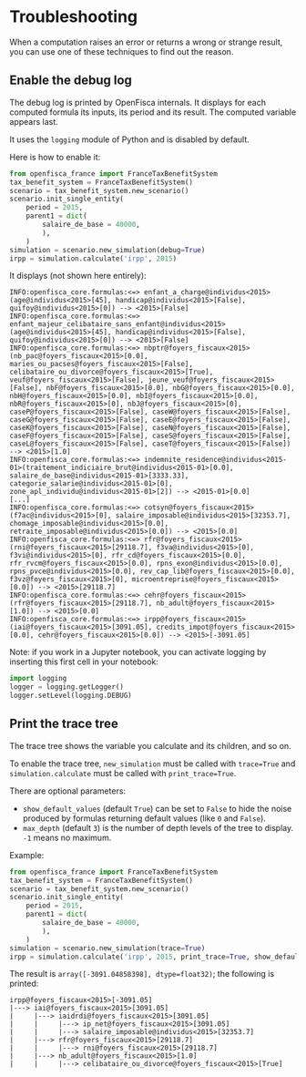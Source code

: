 # Troubleshooting

When a computation raises an error or returns a wrong or strange result, you can use one of these techniques to find out the reason.

## Enable the debug log
The debug log is printed by OpenFisca internals. It displays for each computed formula its inputs, its period and its result.
The computed variable appears last.

It uses the `logging` module of Python and is disabled by default.

Here is how to enable it:

```python
from openfisca_france import FranceTaxBenefitSystem
tax_benefit_system = FranceTaxBenefitSystem()
scenario = tax_benefit_system.new_scenario()
scenario.init_single_entity(
    period = 2015,
    parent1 = dict(
        salaire_de_base = 40000,
        ),
    )
simulation = scenario.new_simulation(debug=True)
irpp = simulation.calculate('irpp', 2015)
```

It displays (not shown here entirely):

```
INFO:openfisca_core.formulas:<=> enfant_a_charge@individus<2015>(age@individus<2015>[45], handicap@individus<2015>[False], quifoy@individus<2015>[0]) --> <2015>[False]
INFO:openfisca_core.formulas:<=> enfant_majeur_celibataire_sans_enfant@individus<2015>(age@individus<2015>[45], handicap@individus<2015>[False], quifoy@individus<2015>[0]) --> <2015>[False]
INFO:openfisca_core.formulas:<=> nbptr@foyers_fiscaux<2015>(nb_pac@foyers_fiscaux<2015>[0.0], maries_ou_pacses@foyers_fiscaux<2015>[False], celibataire_ou_divorce@foyers_fiscaux<2015>[True], veuf@foyers_fiscaux<2015>[False], jeune_veuf@foyers_fiscaux<2015>[False], nbF@foyers_fiscaux<2015>[0.0], nbG@foyers_fiscaux<2015>[0.0], nbH@foyers_fiscaux<2015>[0.0], nbI@foyers_fiscaux<2015>[0.0], nbR@foyers_fiscaux<2015>[0], nbJ@foyers_fiscaux<2015>[0], caseP@foyers_fiscaux<2015>[False], caseW@foyers_fiscaux<2015>[False], caseG@foyers_fiscaux<2015>[False], caseE@foyers_fiscaux<2015>[False], caseK@foyers_fiscaux<2015>[False], caseN@foyers_fiscaux<2015>[False], caseF@foyers_fiscaux<2015>[False], caseS@foyers_fiscaux<2015>[False], caseL@foyers_fiscaux<2015>[False], caseT@foyers_fiscaux<2015>[False]) --> <2015>[1.0]
INFO:openfisca_core.formulas:<=> indemnite_residence@individus<2015-01>(traitement_indiciaire_brut@individus<2015-01>[0.0], salaire_de_base@individus<2015-01>[3333.33], categorie_salarie@individus<2015-01>[0], zone_apl_individu@individus<2015-01>[2]) --> <2015-01>[0.0]
[...]
INFO:openfisca_core.formulas:<=> cotsyn@foyers_fiscaux<2015>(f7ac@individus<2015>[0], salaire_imposable@individus<2015>[32353.7], chomage_imposable@individus<2015>[0.0], retraite_imposable@individus<2015>[0.0]) --> <2015>[0.0]
INFO:openfisca_core.formulas:<=> rfr@foyers_fiscaux<2015>(rni@foyers_fiscaux<2015>[29118.7], f3va@individus<2015>[0], f3vi@individus<2015>[0], rfr_cd@foyers_fiscaux<2015>[0.0], rfr_rvcm@foyers_fiscaux<2015>[0.0], rpns_exon@individus<2015>[0.0], rpns_pvce@individus<2015>[0.0], rev_cap_lib@foyers_fiscaux<2015>[0.0], f3vz@foyers_fiscaux<2015>[0], microentreprise@foyers_fiscaux<2015>[0.0]) --> <2015>[29118.7]
INFO:openfisca_core.formulas:<=> cehr@foyers_fiscaux<2015>(rfr@foyers_fiscaux<2015>[29118.7], nb_adult@foyers_fiscaux<2015>[1.0]) --> <2015>[0.0]
INFO:openfisca_core.formulas:<=> irpp@foyers_fiscaux<2015>(iai@foyers_fiscaux<2015>[3091.05], credits_impot@foyers_fiscaux<2015>[0.0], cehr@foyers_fiscaux<2015>[0.0]) --> <2015>[-3091.05]
```

Note: if you work in a Jupyter notebook, you can activate logging by inserting this first cell in your notebook:

```python
import logging
logger = logging.getLogger()
logger.setLevel(logging.DEBUG)
```

## Print the trace tree
The trace tree shows the variable you calculate and its children, and so on.

To enable the trace tree, `new_simulation` must be called with `trace=True` and `simulation.calculate` must be called with `print_trace=True`.

There are optional parameters:
- `show_default_values` (default `True`) can be set to `False` to hide the noise produced by formulas returning default values (like `0` and `False`).
- `max_depth` (default `3`) is the number of depth levels of the tree to display. `-1` means no maximum.

Example:

```python
from openfisca_france import FranceTaxBenefitSystem
tax_benefit_system = FranceTaxBenefitSystem()
scenario = tax_benefit_system.new_scenario()
scenario.init_single_entity(
    period = 2015,
    parent1 = dict(
        salaire_de_base = 40000,
        ),
    )
simulation = scenario.new_simulation(trace=True)
irpp = simulation.calculate('irpp', 2015, print_trace=True, show_default_values=False)
```

The result is `array([-3091.04858398], dtype=float32)`; the following is printed:

```
irpp@foyers_fiscaux<2015>[-3091.05]
|---> iai@foyers_fiscaux<2015>[3091.05]
|     |---> iaidrdi@foyers_fiscaux<2015>[3091.05]
|     |     |---> ip_net@foyers_fiscaux<2015>[3091.05]
|     |     |---> salaire_imposable@individus<2015>[32353.7]
|     |---> rfr@foyers_fiscaux<2015>[29118.7]
|     |     |---> rni@foyers_fiscaux<2015>[29118.7]
|     |---> nb_adult@foyers_fiscaux<2015>[1.0]
|     |     |---> celibataire_ou_divorce@foyers_fiscaux<2015>[True]
```
